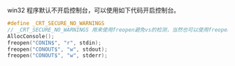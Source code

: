 win32 程序默认不开启控制台，可以使用如下代码开启控制台。
```c++
#define _CRT_SECURE_NO_WARNINGS
// _CRT_SECURE_NO_WARNINGS 用来使用freopen避免vs的检测，当然也可以使用freopen_s
AllocConsole();  
freopen("CONIN$", "r", stdin);  
freopen("CONOUT$", "w", stdout);  
freopen("CONOUT$", "w", stderr);
```
